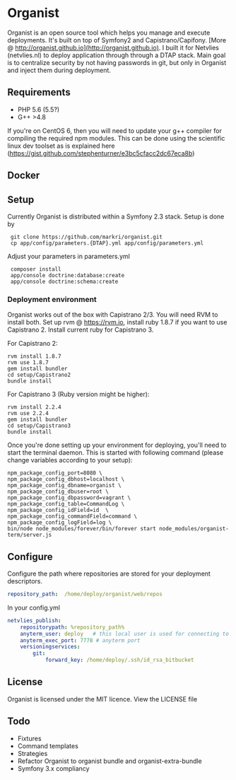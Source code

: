 # Organist #

Organist is an open source tool which helps you manage and execute deployments. It's built on top of Symfony2 and Capistrano/Capifony. [More @ http://organist.github.io](http://organist.github.io). I built it for Netvlies (netvlies.nl) to deploy application through through a DTAP stack. Main goal is to centralize security by not having passwords in git, but only in Organist and inject them during deployment.


## Requirements

 - PHP 5.6 (5.5?)
 - G++ >4.8
 
If you're on CentOS 6, then you will need to update your g++ compiler for compiling the required npm modules. This can be done using the scientific linux dev toolset as is explained here (https://gist.github.com/stephenturner/e3bc5cfacc2dc67eca8b)

## Docker ##



## Setup ##

Currently Organist is distributed within a Symfony 2.3 stack. Setup is done by
     
     git clone https://github.com/markri/organist.git
     cp app/config/parameters.{DTAP}.yml app/config/parameters.yml

Adjust your parameters in parameters.yml

     composer install
     app/console doctrine:database:create
     app/console doctrine:schema:create
     

### Deployment environment ###
     
Organist works out of the box with Capistrano 2/3. You will need RVM to install both. Set up rvm @ https://rvm.io, install
ruby 1.8.7 if you want to use Capistrano 2. Install current ruby for Capistrano 3.
 
For Capistrano 2:

    rvm install 1.8.7
    rvm use 1.8.7
    gem install bundler
    cd setup/Capistrano2
    bundle install
    
For Capistrano 3 (Ruby version might be higher):
    
    rvm install 2.2.4
    rvm use 2.2.4
    gem install bundler
    cd setup/Capistrano3
    bundle install    


Once you're done setting up your environment for deploying, you'll need to start the terminal daemon. This is started with
following command (please change variables according to your setup):

    npm_package_config_port=8080 \
    npm_package_config_dbhost=localhost \
    npm_package_config_dbname=organist \
    npm_package_config_dbuser=root \
    npm_package_config_dbpassword=vagrant \
    npm_package_config_table=CommandLog \
    npm_package_config_idField=id  \
    npm_package_config_commandField=command \
    npm_package_config_logField=log \
    bin/node node_modules/forever/bin/forever start node_modules/organist-term/server.js



## Configure ##

Configure the path where repositories are stored for your deployment descriptors.

```yml
repository_path:  /home/deploy/organist/web/repos
```

In your config.yml

```yml
netvlies_publish:
    repositorypath: %repository_path%
    anyterm_user: deploy   # this local user is used for connecting to remote hosts for deployment and git user
    anyterm_exec_port: 7778 # anyterm port
    versioningservices:
        git:
            forward_key: /home/deploy/.ssh/id_rsa_bitbucket

```

## License ##
Organist is licensed under the MIT licence. View the LICENSE file



## Todo ##

- Fixtures
- Command templates
- Strategies
- Refactor Organist to organist bundle and organist-extra-bundle
- Symfony 3.x compliancy

